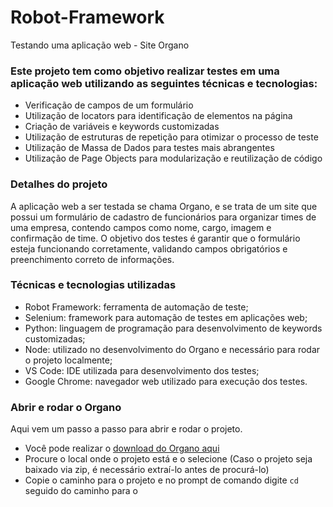# Robot-Framework
Testando uma aplicação web - Site Organo

### Este projeto tem como objetivo realizar testes em uma aplicação web utilizando as seguintes técnicas e tecnologias:

- Verificação de campos de um formulário
- Utilização de locators para identificação de elementos na página
- Criação de variáveis e keywords customizadas
- Utilização de estruturas de repetição para otimizar o processo de teste
- Utilização de Massa de Dados para testes mais abrangentes
- Utilização de Page Objects para modularização e reutilização de código

### Detalhes do projeto

A aplicação web a ser testada se chama Organo, e se trata de um site que possui um formulário de cadastro de funcionários para organizar times de uma empresa, contendo campos como nome, cargo, imagem e confirmação de time. O objetivo dos testes é garantir que o formulário esteja funcionando corretamente, validando campos obrigatórios e preenchimento correto de informações.

### Técnicas e tecnologias utilizadas

- Robot Framework: ferramenta de automação de teste;
- Selenium: framework para automação de testes em aplicações web;
- Python: linguagem de programação para desenvolvimento de keywords customizadas;
- Node: utilizado no desenvolvimento do Organo e necessário para rodar o projeto localmente;
- VS Code: IDE utilizada para desenvolvimento dos testes;
- Google Chrome: navegador web utilizado para execução dos testes.

### Abrir e rodar o Organo

Aqui vem um passo a passo para abrir e rodar o projeto.

- Você pode realizar o [download do Organo aqui](https://github.com/bugan/robot-framework-organo/archive/refs/heads/main.zip)
- Procure o local onde o projeto está e o selecione (Caso o projeto seja baixado via zip, é necessário extraí-lo antes de procurá-lo)
- Copie o caminho para o projeto e  no prompt de comando digite `cd` seguido do caminho para o

